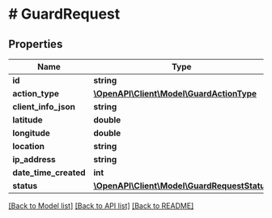 # # GuardRequest

## Properties

Name | Type | Description | Notes
------------ | ------------- | ------------- | -------------
**id** | **string** |  | [optional]
**action_type** | [**\OpenAPI\Client\Model\GuardActionType**](GuardActionType.md) |  | [optional]
**client_info_json** | **string** |  | [optional]
**latitude** | **double** |  | [optional]
**longitude** | **double** |  | [optional]
**location** | **string** |  | [optional]
**ip_address** | **string** |  | [optional]
**date_time_created** | **int** |  | [optional]
**status** | [**\OpenAPI\Client\Model\GuardRequestStatus**](GuardRequestStatus.md) |  | [optional]

[[Back to Model list]](../../README.md#models) [[Back to API list]](../../README.md#endpoints) [[Back to README]](../../README.md)
